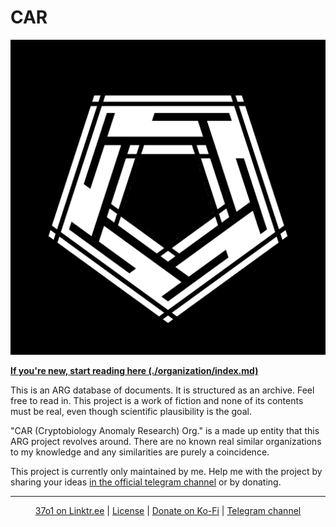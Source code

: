# CAR

![CAR Org. Logo](./media/car_logo.png)

**[If you're new, start reading here (./organization/index.md)](./organization/index.md)**

This is an ARG database of documents. It is structured as an archive. Feel free to read in. This project is a work of fiction and none of its contents must be real, even though scientific plausibility is the goal.

"CAR (Cryptobiology Anomaly Research) Org." is a made up entity that this ARG project revolves around. There are no known real similar organizations to my knowledge and any similarities are purely a coincidence.

This project is currently only maintained by me. Help me with the project by sharing your ideas <a href="https://t.me/carorganization">in the official telegram channel</a> or by donating.

---

<p align="center"><a href="https://linktr.ee/37o1">37o1 on Linktr.ee</a> | <a href="./LICENSE">License</a> | <a href="https://ko-fi.com/37o1">Donate on Ko-Fi</a> | <a href="https://t.me/carorganization">Telegram channel</a></p>